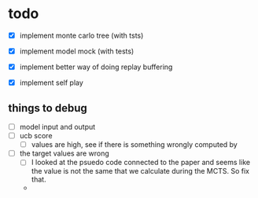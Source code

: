 # todo
- [x] implement monte carlo tree (with tsts)
- [x] implement model mock (with tests)

- [x] implement better way of doing replay buffering
- [X] implement self play


## things to debug
- [ ] model input and output
- [ ] ucb score
    - [ ] values are high, see if there is something wrongly computed by 
- [ ] the target values are wrong
    - [ ] I looked at the psuedo code connected to the paper and seems like the value is not the same that we calculate during the MCTS. So fix that.
    - 